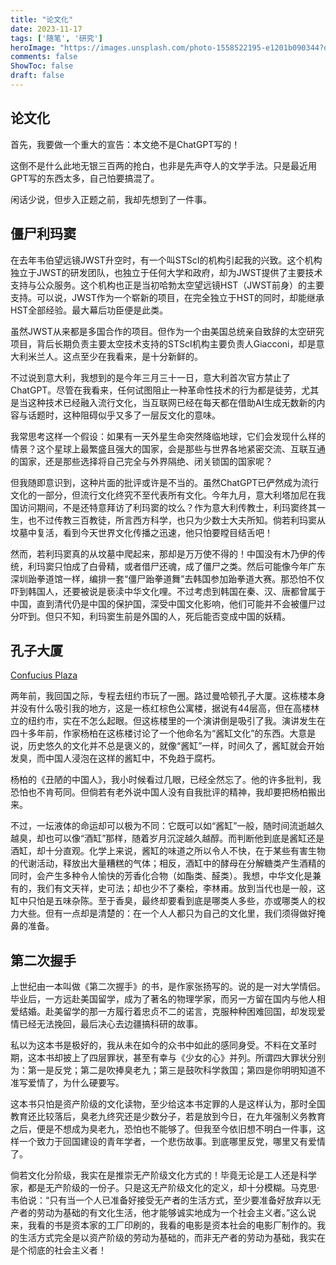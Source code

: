 ```yaml
---
title: "论文化"
date: 2023-11-17
tags: ['随笔', '研究']
heroImage: "https://images.unsplash.com/photo-1558522195-e1201b090344?q=80&w=2340&auto=format&fit=crop&ixlib=rb-4.0.3&ixid=M3wxMjA3fDB8MHxwaG90by1wYWdlfHx8fGVufDB8fHx8fA%3D%3D"
comments: false
ShowToc: false
draft: false
---
```



## 论文化

首先，我要做一个重大的宣告：本文绝不是ChatGPT写的！

这倒不是什么此地无银三百两的抢白，也非是先声夺人的文学手法。只是最近用GPT写的东西太多，自己怕要搞混了。

闲话少说，但步入正题之前，我却先想到了一件事。

## 僵尸利玛窦

在去年韦伯望远镜JWST升空时，有一个叫STScI的机构引起我的兴致。这个机构独立于JWST的研发团队，也独立于任何大学和政府，却为JWST提供了主要技术支持与公众服务。这个机构也正是当初哈勃太空望远镜HST（JWST前身）的主要支持。可以说，JWST作为一个崭新的项目，在完全独立于HST的同时，却能继承HST全部经验。最大幕后功臣便是此类。

虽然JWST从来都是多国合作的项目。但作为一个由美国总统亲自致辞的太空研究项目，背后长期负责主要太空技术支持的STScI机构主要负责人Giacconi，却是意大利米兰人。这点至少在我看来，是十分新鲜的。

不过说到意大利，我想到的是今年三月三十一日，意大利首次官方禁止了ChatGPT。尽管在我看来，任何试图阻止一种革命性技术的行为都是徒劳，尤其是当这种技术已经融入流行文化，当互联网已经在每天都在借助AI生成无数新的内容与话题时，这种阻碍似乎又多了一层反文化的意味。

我常思考这样一个假设：如果有一天外星生命突然降临地球，它们会发现什么样的情景？这个星球上最繁盛且强大的国家，会是那些与世界各地紧密交流、互联互通的国家，还是那些选择将自己完全与外界隔绝、闭关锁国的国家呢？

但我随即意识到，这种片面的批评或许是不当的。虽然ChatGPT已俨然成为流行文化的一部分，但流行文化终究不至代表所有文化。今年九月，意大利塔加尼在我国访问期间，不是还特意拜访了利玛窦的坟么？作为意大利传教士，利玛窦终其一生，也不过传教三百教徒，所言西方科学，也只为少数士大夫所知。倘若利玛窦从坟墓中复活，看到今天世界文化传播之迅速，他只怕要瞠目结舌吧！

然而，若利玛窦真的从坟墓中爬起来，那却是万万使不得的！中国没有木乃伊的传统，利玛窦只怕成了白骨精，或者借尸还魂，成了僵尸之类。然后可能像今年广东深圳跆拳道馆一样，编排一套“僵尸跆拳道舞”去韩国参加跆拳道大赛。那恐怕不仅吓到韩国人，还要被说是亵渎中华文化哩。不过考虑到韩国在秦、汉、唐都曾属于中国，直到清代仍是中国的保护国，深受中国文化影响，他们可能并不会被僵尸过分吓到。但只不知，利玛窦生前是外国的人，死后能否变成中国的妖精。

## 孔子大厦

[Confucius Plaza](https://upload.wikimedia.org/wikipedia/commons/thumb/a/ae/Confucius_Statue_von_Liu_Shihs_II.JPG/1920px-Confucius_Statue_von_Liu_Shihs_II.JPG)

两年前，我回国之际，专程去纽约市玩了一圈。路过曼哈顿孔子大厦。这栋楼本身并没有什么吸引我的地方，这是一栋红棕色公寓楼，据说有44层高，但在高楼林立的纽约市，实在不怎么起眼。但这栋楼里的一个演讲倒是吸引了我。演讲发生在四十多年前，作家杨柏在这栋楼讨论了一个他命名为“酱缸文化”的东西。大意是说，历史悠久的文化并不总是褒义的，就像“酱缸”一样，时间久了，酱缸就会开始发臭，而中国人浸泡在这样的酱缸中，不免趋于腐朽。

杨柏的《丑陋的中国人》，我小时候看过几眼，已经全然忘了。他的许多批判，我恐怕也不肯苟同。但倘若有老外说中国人没有自我批评的精神，我却要把杨柏搬出来。

不过，一坛液体的命运却可以极为不同：它既可以如“酱缸”一般，随时间流逝越久越臭，却也可以像“酒缸”那样，随着岁月沉淀越久越醇。而判断他到底是酱缸还是酒缸，却十分直观。化学上来说，酱缸的味道之所以令人不快，在于某些有害生物的代谢活动，释放出大量糟糕的气体；相反，酒缸中的酵母在分解糖类产生酒精的同时，会产生多种令人愉快的芳香化合物（如酯类、醛类）。我想，中华文化是兼有的，我们有文天祥，史可法；却也少不了秦桧，李林甫。放到当代也是一般，这缸中只怕是五味杂陈。至于香臭，最终却要看到底是哪类人多些，亦或哪类人的权力大些。但有一点却是清楚的：在一个人人都只为自己的文化里，我们须得做好掩鼻的准备。

## 第二次握手

上世纪由一本叫做《第二次握手》的书，是作家张扬写的。说的是一对大学情侣。毕业后，一方远赴美国留学，成为了著名的物理学家，而另一方留在国内与他人相爱结婚。赴美留学的那一方履行着忠贞不二的诺言，克服种种困难回国，却发现爱情已经无法挽回，最后决心去边疆搞科研的故事。

私以为这本书是极好的，我从未在如今的众书中如此的感同身受。不料在文革时期，这本书却披上了四层罪状，甚至有幸与《少女的心》并列。所谓四大罪状分别为：第一是反党；第二是吹捧臭老九；第三是鼓吹科学救国；第四是你明明知道不准写爱情了，为什么硬要写。

这本书只怕是资产阶级的文化读物，至少给这本书定罪的人是这样认为，那时全国教育还比较落后，臭老九终究还是少数分子，若是放到今日，在九年强制义务教育之后，便是不想成为臭老九，恐怕也不能够了。但我至今依旧想不明白一件事，这样一个致力于回国建设的青年学者，一个悲伤故事。到底哪里反党，哪里又有爱情了。

倘若文化分阶级，我实在是推崇无产阶级文化方式的！毕竟无论是工人还是科学家，都是无产阶级的一份子。只是这无产阶级文化的定义，却十分模糊。马克思·韦伯说：“只有当一个人已准备好接受无产者的生活方式，至少要准备好放弃以无产者的劳动为基础的有文化生活，他才能够诚实地成为一个社会主义者。”这么说来，我看的书是资本家的工厂印刷的，我看的电影是资本社会的电影厂制作的。我的生活方式完全是以资产阶级的劳动为基础的，而非无产者的劳动为基础，我实在是个彻底的社会主义者！

